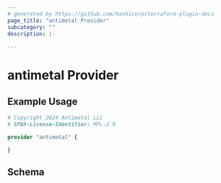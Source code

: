 ```yaml
---
# generated by https://github.com/hashicorp/terraform-plugin-docs
page_title: "antimetal Provider"
subcategory: ""
description: |-
  
---
```


# antimetal Provider



## Example Usage

```terraform
# Copyright 2024 Antimetal LLC
# SPDX-License-Identifier: MPL-2.0

provider "antimetal" {

}
```

<!-- schema generated by tfplugindocs -->
## Schema
